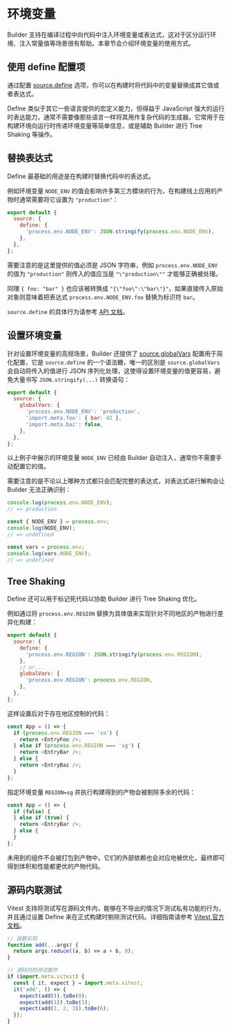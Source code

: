 # 环境变量

Builder 支持在编译过程中向代码中注入环境变量或表达式，这对于区分运行环境、注入常量值等场景很有帮助。本章节会介绍环境变量的使用方式。

## 使用 define 配置项

通过配置 [source.define](/zh/api/config-source.html#source-define) 选项，你可以在构建时将代码中的变量替换成其它值或者表达式。

Define 类似于其它一些语言提供的宏定义能力，但得益于 JavaScript 强大的运行时表达能力，通常不需要像那些语言一样将其用作复杂代码的生成器。它常用于在构建环境向运行时传递环境变量等简单信息，或是辅助 Builder 进行 Tree Shaking 等操作。

## 替换表达式

Define 最基础的用途是在构建时替换代码中的表达式。

例如环境变量 `NODE_ENV` 的值会影响许多第三方模块的行为，在构建线上应用的产物时通常需要将它设置为 `"production"`：

```js
export default {
  source: {
    define: {
      'process.env.NODE_ENV': JSON.stringify(process.env.NODE_ENV),
    },
  },
};
```

需要注意的是这里提供的值必须是 JSON 字符串，例如 `process.env.NODE_ENV` 的值为 `"production"` 则传入的值应当是 `"\"production\""` 才能够正确被处理。

同理 `{ foo: "bar" }` 也应该被转换成 `"{\"foo\":\"bar\"}"`，如果直接传入原始对象则意味着把表达式 `process.env.NODE_ENV.foo` 替换为标识符 `bar`。

`source.define` 的具体行为请参考 [API 文档](/api/config-source.html#source-define)。

## 设置环境变量

针对设置环境变量的高频场景，Builder 还提供了 [source.globalVars](/zh/api/config-source.html#source-globalvars) 配置用于简化配置，它是 `source.define` 的一个语法糖，唯一的区别是 `source.globalVars` 会自动将传入的值进行 JSON 序列化处理，这使得设置环境变量的值更容易，避免大量书写 `JSON.stringify(...)` 转换语句：

```js
export default {
  source: {
    globalVars: {
      'process.env.NODE_ENV': 'production',
      'import.meta.foo': { bar: 42 },
      'import.meta.baz': false,
    },
  },
};
```

以上例子中展示的环境变量 `NODE_ENV` 已经由 Builder 自动注入，通常你不需要手动配置它的值。

需要注意的是不论以上哪种方式都只会匹配完整的表达式，对表达式进行解构会让 Builder 无法正确识别：

```js
console.log(process.env.NODE_ENV);
// => production

const { NODE_ENV } = process.env;
console.log(NODE_ENV);
// => undefined

const vars = process.env;
console.log(vars.NODE_ENV);
// => undefined
```

## Tree Shaking

Define 还可以用于标记死代码以协助 Builder 进行 Tree Shaking 优化。

例如通过将 `process.env.REGION` 替换为具体值来实现针对不同地区的产物进行差异化构建：

```js
export default {
  source: {
    define: {
      'process.env.REGION': JSON.stringify(process.env.REGION),
    },
    // or...
    globalVars: {
      'process.env.REGION': process.env.REGION,
    },
  },
};
```

这样设置后对于存在地区控制的代码：

```js
const App = () => {
  if (process.env.REGION === 'cn') {
    return <EntryFoo />;
  } else if (process.env.REGION === 'sg') {
    return <EntryBar />;
  } else {
    return <EntryBaz />;
  }
};
```

指定环境变量 `REGION=sg` 并执行构建得到的产物会被剔除多余的代码：

```js
const App = () => {
  if (false) {
  } else if (true) {
    return <EntryBar />;
  } else {
  }
};
```

未用到的组件不会被打包到产物中，它们的外部依赖也会对应地被优化，最终即可得到体积和性能都更优的产物代码。

## 源码内联测试

Vitest 支持将测试写在源码文件内，能够在不导出的情况下测试私有功能的行为，并且通过设置 Define 来在正式构建时剔除测试代码。详细指南请参考 [Vitest 官方文档](https://cn.vitest.dev/guide/in-source.html)。

```js
// 函数实现
function add(...args) {
  return args.reduce((a, b) => a + b, 0);
}

// 源码内的测试套件
if (import.meta.vitest) {
  const { it, expect } = import.meta.vitest;
  it('add', () => {
    expect(add()).toBe(0);
    expect(add(1)).toBe(1);
    expect(add(1, 2, 3)).toBe(6);
  });
}
```
